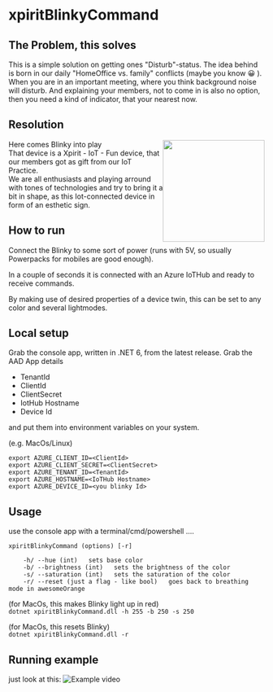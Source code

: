 # xpiritBlinkyCommand

## The Problem, this solves
This is a simple solution on getting ones "Disturb"-status. The idea behind is born in our daily "HomeOffice vs. family" conflicts (maybe you know 😀 ).
When you are in an important meeting, where you think background noise will disturb. 
And explaining your members, not to come in is also no option, then you need a kind of indicator, that your nearest now.

## Resolution
Here comes Blinky into play <img src="./BlinkyOnDesk.png" width="200px" style="float:right" />   
That device is a Xpirit - IoT - Fun device, that our members got as gift from our IoT Practice.    
We are all enthusiasts and playing arround with tones of technologies and try to bring it a bit in shape, as this Iot-connected device in form of an esthetic sign.

## How to run

Connect the Blinky to some sort of power (runs with 5V, so usually Powerpacks for mobiles are good enough).

In a couple of seconds it is connected with an Azure IoTHub and ready to receive commands.

By making use of desired properties of a device twin, this can be set to any color and several lightmodes.

## Local setup

Grab the console app, written in .NET 6, from the latest release. Grab the AAD App details 
- TenantId
- ClientId
- ClientSecret 
- IotHub Hostname
- Device Id

and put them into environment variables on your system.

(e.g. MacOs/Linux)   
```
export AZURE_CLIENT_ID=<ClientId>
export AZURE_CLIENT_SECRET=<ClientSecret>
export AZURE_TENANT_ID=<TenantId>
export AZURE_HOSTNAME=<IoTHub Hostname>
export AZURE_DEVICE_ID=<you blinky Id>
```

## Usage

use the console app with a terminal/cmd/powershell ....
```
xpiritBlinkyCommand (options) [-r]

    -h/ --hue (int)   sets base color
    -b/ --brightness (int)   sets the brightness of the color
    -s/ --saturation (int)   sets the saturation of the color
    -r/ --reset (just a flag - like bool)   goes back to breathing mode in awesomeOrange
```
(for MacOs, this makes Blinky light up in red)   
`dotnet xpiritBlinkyCommand.dll -h 255 -b 250 -s 250`
   
(for MacOs, this resets Blinky)   
`dotnet xpiritBlinkyCommand.dll -r`

## Running example
just look at this:
![Example video](./Blinky.gif)